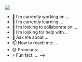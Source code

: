
<img align="center" src="https://github-readme-stats.vercel.app/api/<CARD_TYPE>/?username=<USERNAME>&theme=<THEME_NAME>" />


- 🔭 I’m currently working on ...
- 🌱 I’m currently learning ...
- 👯 I’m looking to collaborate on ...
- 🤔 I’m looking for help with ...
- 💬 Ask me about ...
- 📫 How to reach me: ...
- 😄 Pronouns: ...
- ⚡ Fun fact: ...
-->
